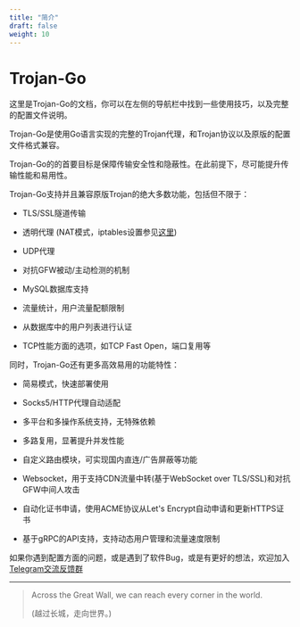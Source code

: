 ```yaml
---
title: "简介"
draft: false
weight: 10
---
```


# Trojan-Go

这里是Trojan-Go的文档，你可以在左侧的导航栏中找到一些使用技巧，以及完整的配置文件说明。

Trojan-Go是使用Go语言实现的完整的Trojan代理，和Trojan协议以及原版的配置文件格式兼容。

Trojan-Go的的首要目标是保障传输安全性和隐蔽性。在此前提下，尽可能提升传输性能和易用性。

Trojan-Go支持并且兼容原版Trojan的绝大多数功能，包括但不限于：

- TLS/SSL隧道传输

- 透明代理 (NAT模式，iptables设置参见[这里](https://github.com/shadowsocks/shadowsocks-libev/tree/v3.3.1#transparent-proxy))

- UDP代理

- 对抗GFW被动/主动检测的机制

- MySQL数据库支持

- 流量统计，用户流量配额限制

- 从数据库中的用户列表进行认证

- TCP性能方面的选项，如TCP Fast Open，端口复用等

同时，Trojan-Go还有更多高效易用的功能特性：

- 简易模式，快速部署使用

- Socks5/HTTP代理自动适配

- 多平台和多操作系统支持，无特殊依赖

- 多路复用，显著提升并发性能

- 自定义路由模块，可实现国内直连/广告屏蔽等功能

- Websocket，用于支持CDN流量中转(基于WebSocket over TLS/SSL)和对抗GFW中间人攻击

- 自动化证书申请，使用ACME协议从Let's Encrypt自动申请和更新HTTPS证书

- 基于gRPC的API支持，支持动态用户管理和流量速度限制

如果你遇到配置方面的问题，或是遇到了软件Bug，或是有更好的想法，欢迎加入[Telegram交流反馈群](https://t.me/trojan_go_chat)

----

> Across the Great Wall, we can reach every corner in the world.
>
> (越过长城，走向世界。)
